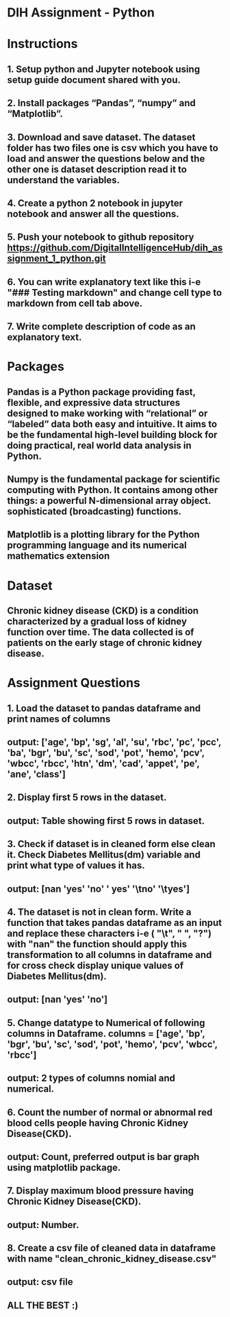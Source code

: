 # DIH Assignment - Python
# Instructions
## 1. Setup python and Jupyter notebook using setup guide document shared with you.
## 2. Install packages “Pandas”, “numpy” and “Matplotlib”.
## 3. Download and save dataset. The dataset folder has two files one is csv which you have to load and answer the questions below and the other one is dataset description read it to understand the variables.
## 4. Create a python 2 notebook in jupyter notebook and answer all the questions.
## 5. Push your notebook to github repository https://github.com/DigitalIntelligenceHub/dih_assignment_1_python.git
## 6. You can write explanatory text like this i-e "### Testing markdown" and change cell type to markdown from cell tab above.
## 7. Write complete description of code as an explanatory text.

# Packages
## Pandas is a Python package providing fast, flexible, and expressive data structures designed to make working with “relational” or “labeled” data both easy and intuitive. It aims to be the fundamental high-level building block for doing practical, real world data analysis in Python.

## Numpy is the fundamental package for scientific computing with Python. It contains among other things: a powerful N-dimensional array object. sophisticated (broadcasting) functions.

## Matplotlib is a plotting library for the Python programming language and its numerical mathematics extension

# Dataset
## Chronic kidney disease (CKD) is a condition characterized by a gradual loss of kidney function over time. The data collected is of patients on the early stage of chronic kidney disease.

# Assignment Questions
## 1. Load the dataset to pandas dataframe and print names of columns
## output: ['age', 'bp', 'sg', 'al', 'su', 'rbc', 'pc', 'pcc', 'ba', 'bgr', 'bu', 'sc', 'sod', 'pot', 'hemo', 'pcv', 'wbcc', 'rbcc', 'htn', 'dm', 'cad', 'appet', 'pe', 'ane', 'class']
## 2. Display first 5 rows in the dataset.
## output: Table showing first 5 rows in dataset.
## 3. Check if dataset is in cleaned form else clean it. Check Diabetes Mellitus(dm) variable and print what type of values it has.
## output: [nan 'yes' 'no' ' yes' '\tno' '\tyes']
## 4. The dataset is not in clean form. Write a function that takes pandas dataframe as an input and replace these characters i-e ( "\t", " ", "?") with "nan" the function should apply this transformation to all columns in dataframe and for cross check display unique values of Diabetes Mellitus(dm).
## output: [nan 'yes' 'no']
## 5. Change datatype to Numerical of following columns in Dataframe. columns = ['age', 'bp', 'bgr', 'bu', 'sc', 'sod', 'pot', 'hemo', 'pcv', 'wbcc', 'rbcc']
## output: 2 types of columns nomial and numerical.
## 6. Count the number of normal or abnormal red blood cells people having Chronic Kidney Disease(CKD).
## output: Count, preferred output is bar graph using matplotlib package.
## 7. Display maximum blood pressure having Chronic Kidney Disease(CKD).
## output: Number.
## 8. Create a csv file of cleaned data in dataframe with name "clean_chronic_kidney_disease.csv"
## output: csv file
## ALL THE BEST :)
